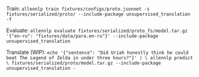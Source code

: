 
Train:
`allennlp train fixtures/configs/proto.jsonnet -s fixtures/serialized/proto/ --include-package unsupervised_translation -f`

Evaluate:
`allennlp evaluate fixtures/serialized/proto_fs/model.tar.gz '{"en-ru": "fixtures/data/para.en-ru"}' --include-package unsupervised_translation`

Translate (WIP):
`echo '{"sentence": "Did Uriah honestly think he could beat The Legend of Zelda in under three hours?"}' | \
allennlp predict \
    fixtures/serialized/proto/model.tar.gz --include-package unsupervised_translation - `


